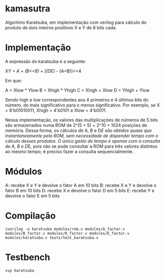 # kamasutra
Algortimo Karatsuba, em implementação com verilog para cálculo do produto de dois inteiros positivos X e Y de 8 bits cada.

# Implementação
A expressão do karatsuba é a seguinte:

X*Y = A + (B<<8) + [(D*E) - (A+B)]<<4

Em que:

A = Xlow * Ylow
B = Xhigh * Yhigh
C = Xhigh + Xlow
D = Yhigh + Ylow

Sendo high e low correspondentes aos 4 primeiros e 4 últimos bits do número, do mais significativo para o menos significativo. Por exemplo, se X = 8'b01010011, Xhigh = 4'b0101 e Xlow = 4'b0011.

Nessa implementação, os valores das multiplicações de números de 5 bits são armazenados numa ROM de 2^(5 + 5) = 2^10 = 1024 posições de memória. Dessa forma, os cálculos de A, B e D*E são obtidos quase que instantaneamente pela ROM, sem necessidade de dispender tempo com o cálculo desses produtos. O único gasto de tempo é apenas com a consulta de A, B e D*E, pois não se pode consultar a ROM para três valores distintos ao mesmo tempo; é preciso fazer a consulta sequencialmente.

# Módulos
A: recebe X e Y e devolve o fator A em 10 bits
B: recebe X e Y e devolve o fator B em 10 bits
D: recebe X e devolve o fator D em 5 bits
E: recebe Y e devolve o fator E em 5 bits

# Compilação
```
iverilog -o karatsuba modules/rom.v modules/A_factor.v modules/B_factor.v modules/D_factor.v modules/E_factor.v modules/karatsuba.v tests/test_karatsuba.v
```

# Testbench
```
vvp karatsuba
```

